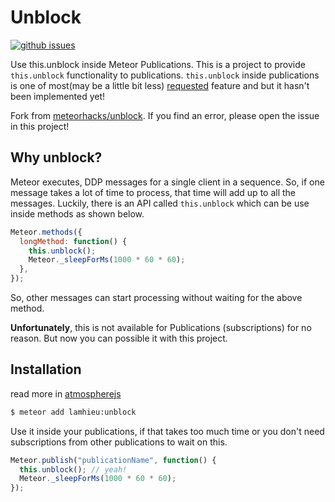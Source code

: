 # Unblock

[![github issues][github-issues-image]][github-issues-url]

Use this.unblock inside Meteor Publications. This is a project to provide `this.unblock` functionality to publications.
`this.unblock` inside publications is one of most(may be a little bit less) [requested](https://github.com/meteor/meteor/issues/853) feature and but it hasn't been implemented yet!

Fork from [meteorhacks/unblock](https://github.com/lamhieu-vk/unblock). If you find an error, please open the issue in this project!

## Why unblock?

Meteor executes, DDP messages for a single client in a sequence. So, if one message takes a lot of time to process, that time will add up to all the messages. Luckily, there is an API called `this.unblock` which can be use inside methods as shown below.

```javascript
Meteor.methods({
  longMethod: function() {
    this.unblock();
    Meteor._sleepForMs(1000 * 60 * 60);
  },
});
```

So, other messages can start processing without waiting for the above method.

**Unfortunately**, this is not available for Publications (subscriptions) for no reason. But now you can possible it with this project.

## Installation

read more in [atmospherejs](https://atmospherejs.com/lamhieu/unblock)

```bash
$ meteor add lamhieu:unblock
```

Use it inside your publications, if that takes too much time or you don't need subscriptions from other publications to wait on this.

```javascript
Meteor.publish("publicationName", function() {
  this.unblock(); // yeah!
  Meteor._sleepForMs(1000 * 60 * 60);
});
```

[github-project-url]: https://github.com/lamhieu-vk/unblock
[travis-image]: https://travis-ci.com/lamhieu-vk/unblock.svg?branch=master
[github-issues-image]: https://img.shields.io/github/issues/lamhieu-vk/unblock.svg
[github-issues-url]: https://github.com/lamhieu-vk/unblock/issues
